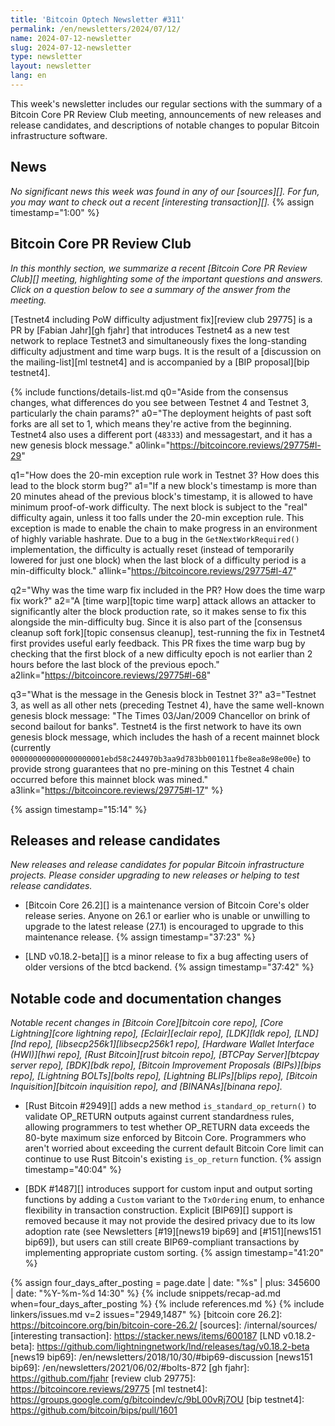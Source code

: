 ```yaml
---
title: 'Bitcoin Optech Newsletter #311'
permalink: /en/newsletters/2024/07/12/
name: 2024-07-12-newsletter
slug: 2024-07-12-newsletter
type: newsletter
layout: newsletter
lang: en
---
```

This week's newsletter includes our regular sections with the summary of
a Bitcoin Core PR Review Club meeting, announcements of new releases and
release candidates, and descriptions of notable changes to popular
Bitcoin infrastructure software.

## News

*No significant news this week was found in any of our [sources][].  For
fun, you may want to check out a recent [interesting transaction][].* {% assign timestamp="1:00" %}

## Bitcoin Core PR Review Club

*In this monthly section, we summarize a recent [Bitcoin Core PR Review
Club][] meeting, highlighting some of the important questions and
answers.  Click on a question below to see a summary of the answer from
the meeting.*

[Testnet4 including PoW difficulty adjustment fix][review club 29775] is
a PR by [Fabian Jahr][gh fjahr] that introduces Testnet4 as a new test
network to replace Testnet3 and simultaneously fixes the long-standing
difficulty adjustment and time warp bugs. It is the result of a
[discussion on the mailing-list][ml testnet4] and is accompanied by a
[BIP proposal][bip testnet4].

{% include functions/details-list.md
  q0="Aside from the consensus changes, what differences do you see
  between Testnet 4 and Testnet 3, particularly the chain params?"
  a0="The deployment heights of past soft forks are all set to 1, which
  means they're active from the beginning. Testnet4 also uses a
  different port (`48333`) and messagestart, and it has a new genesis
  block message."
  a0link="https://bitcoincore.reviews/29775#l-29"

  q1="How does the 20-min exception rule work in Testnet 3? How does
  this lead to the block storm bug?"
  a1="If a new block's timestamp is more than 20 minutes ahead of the
  previous block's timestamp, it is allowed to have minimum
  proof-of-work difficulty. The next block is subject to the \"real\"
  difficulty again, unless it too falls under the 20-min exception rule.
  This exception is made to enable the chain to make progress in an
  environment of highly variable hashrate. Due to a bug in the
  `GetNextWorkRequired()` implementation, the difficulty is actually
  reset (instead of temporarily lowered for just one block) when the
  last block of a difficulty period is a min-difficulty block."
  a1link="https://bitcoincore.reviews/29775#l-47"

  q2="Why was the time warp fix included in the PR? How does the time
  warp fix work?"
  a2="A [time warp][topic time warp] attack allows an attacker to
  significantly alter the block production rate, so it makes sense to
  fix this alongside the min-difficulty bug. Since it is also part of
  the [consensus cleanup soft fork][topic consensus cleanup],
  test-running the fix in Testnet4 first provides useful early feedback.
  This PR fixes the time warp bug by checking that the first block of a
  new difficulty epoch is not earlier than 2 hours before the last block
  of the previous epoch."
  a2link="https://bitcoincore.reviews/29775#l-68"

  q3="What is the message in the Genesis block in Testnet 3?"
  a3="Testnet 3, as well as all other nets (preceding Testnet 4), have
  the same well-known genesis block message: \"The Times
  03/Jan/2009 Chancellor on brink of second bailout for banks\".
  Testnet4 is the first network to have its own genesis block message,
  which includes the hash of a recent mainnet block (currently
  `000000000000000000001ebd58c244970b3aa9d783bb001011fbe8ea8e98e00e`) to
  provide strong guarantees that no pre-mining on this Testnet 4 chain
  occurred before this mainnet block was mined."
  a3link="https://bitcoincore.reviews/29775#l-17"
%}

{% assign timestamp="15:14" %}

## Releases and release candidates

*New releases and release candidates for popular Bitcoin infrastructure
projects.  Please consider upgrading to new releases or helping to test
release candidates.*

- [Bitcoin Core 26.2][] is a maintenance version of Bitcoin Core's older
  release series.  Anyone on 26.1 or earlier who is unable or unwilling to
  upgrade to the latest release (27.1) is encouraged to upgrade to this
  maintenance release. {% assign timestamp="37:23" %}

- [LND v0.18.2-beta][] is a minor release to fix a bug affecting users
  of older versions of the btcd backend. {% assign timestamp="37:42" %}

## Notable code and documentation changes

_Notable recent changes in [Bitcoin Core][bitcoin core repo], [Core
Lightning][core lightning repo], [Eclair][eclair repo], [LDK][ldk repo],
[LND][lnd repo], [libsecp256k1][libsecp256k1 repo], [Hardware Wallet
Interface (HWI)][hwi repo], [Rust Bitcoin][rust bitcoin repo], [BTCPay
Server][btcpay server repo], [BDK][bdk repo], [Bitcoin Improvement
Proposals (BIPs)][bips repo], [Lightning BOLTs][bolts repo],
[Lightning BLIPs][blips repo], [Bitcoin Inquisition][bitcoin inquisition
repo], and [BINANAs][binana repo]._

- [Rust Bitcoin #2949][] adds a new method `is_standard_op_return()` to validate
  OP_RETURN outputs against current standardness rules, allowing
  programmers to test whether OP_RETURN data exceeds the 80-byte
  maximum size enforced by Bitcoin Core.  Programmers who aren't worried
  about exceeding the current default Bitcoin Core limit can continue to
  use Rust Bitcoin's existing `is_op_return` function. {% assign timestamp="40:04" %}

- [BDK #1487][] introduces support for custom input and output sorting functions
  by adding a `Custom` variant to the `TxOrdering` enum, to enhance flexibility
  in transaction construction. Explicit [BIP69][] support is removed because
  it may not provide the desired privacy due to its low adoption rate (see Newsletters
  [#19][news19 bip69] and [#151][news151 bip69]), but users can still create
  BIP69-compliant transactions by implementing appropriate custom sorting. {% assign timestamp="41:20" %}

{% assign four_days_after_posting = page.date | date: "%s" | plus: 345600 | date: "%Y-%m-%d 14:30" %}
{% include snippets/recap-ad.md when=four_days_after_posting %}
{% include references.md %}
{% include linkers/issues.md v=2 issues="2949,1487" %}
[bitcoin core 26.2]: https://bitcoincore.org/bin/bitcoin-core-26.2/
[sources]: /internal/sources/
[interesting transaction]: https://stacker.news/items/600187
[LND v0.18.2-beta]: https://github.com/lightningnetwork/lnd/releases/tag/v0.18.2-beta
[news19 bip69]: /en/newsletters/2018/10/30/#bip69-discussion
[news151 bip69]: /en/newsletters/2021/06/02/#bolts-872
[gh fjahr]: https://github.com/fjahr
[review club 29775]: https://bitcoincore.reviews/29775
[ml testnet4]: https://groups.google.com/g/bitcoindev/c/9bL00vRj7OU
[bip testnet4]: https://github.com/bitcoin/bips/pull/1601
